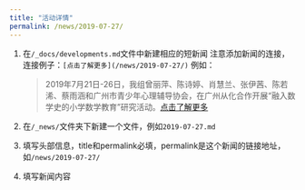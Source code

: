```yaml
---
title: "活动详情"
permalink: /news/2019-07-27/
---
```



1. 在`/_docs/developments.md`文件中新建相应的短新闻
    注意添加新闻的连接，连接例子：`[点击了解更多](/news/2019-07-27/)`
    例如：
   
   > 2019年7月21日-26日，我组曾丽萍、陈诗婷、肖慧兰、张伊茜、陈若浠、蔡雨涵和广州市青少年心理辅导协会，在广州从化合作开展“融入数学史的小学数学教育”研究活动。[点击了解更多](/news/2019-07-27/)
   
2. 在`/_news/`文件夹下新建一个文件，例如`2019-07-27.md`
3. 填写头部信息，title和permalink必填，permalink是这个新闻的链接地址，如`/news/2019-07-27/`
4. 填写新闻内容

